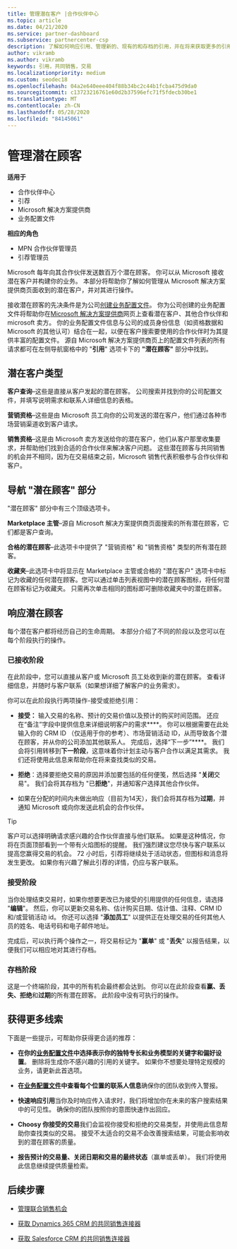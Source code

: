 ```yaml
---
title: 管理潜在客户 |合作伙伴中心
ms.topic: article
ms.date: 04/21/2020
ms.service: partner-dashboard
ms.subservice: partnercenter-csp
description: 了解如何响应引用、管理新的、现有的和存档的引用，并在将来获取更多的引用。
author: vikramb
ms.author: vikramb
keywords: 引用，共同销售，交易
ms.localizationpriority: medium
ms.custom: seodec18
ms.openlocfilehash: 04a2e640eee404f88b34bc2c44b1fcba475d9da0
ms.sourcegitcommit: c13723216761e60d2b37596efc71f5fdecb30be1
ms.translationtype: MT
ms.contentlocale: zh-CN
ms.lasthandoff: 05/28/2020
ms.locfileid: "84145061"
---
```

# <a name="manage-leads"></a>管理潜在顾客

**适用于**

-  合作伙伴中心
-  引荐
-  Microsoft 解决方案提供商
-  业务配置文件

**相应的角色**

- MPN 合作伙伴管理员
- 引荐管理员

Microsoft 每年向其合作伙伴发送数百万个潜在顾客。 你可以从 Microsoft 接收潜在客户并构建你的业务。 本部分将帮助你了解如何管理从 Microsoft 解决方案提供商页面收到的潜在客户，并对其进行操作。

接收潜在顾客的先决条件是为公司[创建业务配置文件](https://docs.microsoft.com/partner-center/create-a-marketing-profile)。 你为公司创建的业务配置文件将帮助你在[Microsoft 解决方案提供商](https://www.microsoft.com/solution-providers/home)网页上查看潜在客户、其他合作伙伴和 microsoft 卖方。 你的业务配置文件信息与公司的成员身份信息（如资格数据和 Microsoft 的其他认可）结合在一起，以便在客户搜索要使用的合作伙伴时为其提供丰富的配置文件。 源自 Microsoft 解决方案提供商页上的配置文件列表的所有请求都可在左侧导航窗格中的 "**引用**" 选项卡下的 **"潜在顾客"** 部分中找到。 

## <a name="types-of-leads"></a>潜在客户类型

**客户查询**–这些是直接从客户发起的潜在顾客。 公司搜索并找到你的公司配置文件，并填写说明需求和联系人详细信息的表格。

**营销资格**–这些是由 Microsoft 员工向你的公司发送的潜在客户，他们通过各种市场营销渠道收到客户请求。

**销售资格**–这是由 Microsoft 卖方发送给你的潜在客户，他们从客户那里收集要求，并帮助他们找到合适的合作伙伴来解决客户问题。 这些潜在顾客与共同销售的机会并不相同，因为在交易结束之前，Microsoft 销售代表积极参与合作伙伴和客户。

## <a name="navigating-the-leads-section"></a>导航 "潜在顾客" 部分

"潜在顾客" 部分中有三个顶级选项卡。 

**Marketplace 主管**–源自 Microsoft 解决方案提供商页面搜索的所有潜在顾客，它们都是客户查询。

**合格的潜在顾客**–此选项卡中提供了 "营销资格" 和 "销售资格" 类型的所有潜在顾客。

**收藏夹**–此选项卡中将显示在 Marketplace 主管或合格的 "潜在客户" 选项卡中标记为收藏的任何潜在顾客。您可以通过单击列表视图中的潜在顾客图标，将任何潜在顾客标记为收藏夹。 只需再次单击相同的图标即可删除收藏夹中的潜在顾客。

## <a name="responding-to-a-lead"></a>响应潜在顾客

每个潜在客户都将经历自己的生命周期。 本部分介绍了不同的阶段以及您可以在每个阶段执行的操作。

### <a name="received-stage"></a>已接收阶段

在此阶段中，您可以直接从客户或 Microsoft 员工处收到新的潜在顾客。 查看详细信息，并随时与客户联系（如果想详细了解客户的业务需求）。

你可以在此阶段执行两项操作-接受或拒绝引用：

- **接受：** 输入交易的名称、预计的交易价值以及预计的购买时间范围。 还应在“备注”字段中提供信息来详细说明客户的需求****。 你可以根据需要在此处输入你的 CRM ID （仅适用于你的参考）、市场营销活动 ID，从而导致各个潜在顾客，并从你的公司添加其他联系人。 完成后，选择“下一步”****。 我们会将引用转移到**下一阶段**，这意味着你计划主动与客户合作以满足其需求。 我们还将使用此信息来帮助你在将来查找类似的交易。 

- **拒绝**：选择要拒绝交易的原因并添加要包括的任何便笺，然后选择 "**关闭**交易"。 我们会将其存档为 "已**拒绝**"，并通知客户选择其他合作伙伴。

- 如果在分配的时间内未做出响应（目前为14天），我们会将其存档为**过期**，并通知 Microsoft 或向你发送此机会的合作伙伴。

> [!TIP]
> 客户可以选择明确请求感兴趣的合作伙伴直接与他们联系。 如果是这种情况，你将在页面顶部看到一个带有火焰图标的提醒。 我们强烈建议您尽快与客户联系以提高您赢得交易的机会。 72 小时后，引荐将继续处于活动状态，但图标和消息将发生更改。 如果你有兴趣了解此引荐的详情，仍应与客户联系。

### <a name="accepted-stage"></a>接受阶段

当你处理结束交易时，如果你想要更改已为接受的引用提供的任何信息，请选择 "**编辑**"。 然后，你可以更新交易名称、估计购买日期、估计值、注释、CRM ID 和/或营销活动 id。 你还可以选择 "**添加员工**" 以提供正在处理交易的任何其他人员的姓名、电话号码和电子邮件地址。

完成后，可以执行两个操作之一，将交易标记为 "**赢单**" 或 "**丢失**" 以报告结果，以便我们可以相应地对其进行存档。

### <a name="archived-stage"></a>存档阶段

这是一个终端阶段，其中的所有机会最终都会达到。 你可以在此阶段查看**赢、丢失、拒绝**和**过期**的所有潜在顾客。 此阶段中没有可执行的操作。

## <a name="getting-more-leads"></a>获得更多线索

下面是一些提示，可帮助你获得更合适的推荐：

- **在你的[业务配置文件](https://docs.microsoft.com/partner-center/create-a-marketing-profile)中选择表示你的独特专长和业务模型的关键字和偏好设置**。 删除将生成你不感兴趣的引用的关键字。 如果你不想要处理特定规模的业务，请更新此首选项。

- **在[业务配置文件](https://docs.microsoft.com/partner-center/create-a-marketing-profile)中查看每个位置的联系人信息**确保你的团队收到传入警报。

- **快速响应引用**当你及时响应传入请求时，我们将增加你在未来的客户搜索结果中的可见性。 确保你的团队按照你的意图快速作出回应。

- **Choosy 你接受的交易**我们会监视你接受和拒绝的交易类型，并使用此信息帮助你查找类似的交易。 接受不太适合的交易不会改善搜索结果，可能会影响收到的潜在顾客的质量。

- **报告预计的交易量、关闭日期和交易的最终状态**（赢单或丢单）。 我们将使用此信息继续提供质量检索。

## <a name="next-steps"></a>后续步骤

- [管理联合销售机会](manage-co-sell-opportunities.md)

- [获取 Dynamics 365 CRM 的共同销售连接器](connector-dynamics.md)

- [获取 Salesforce CRM 的共同销售连接器](connector-salesforce.md)